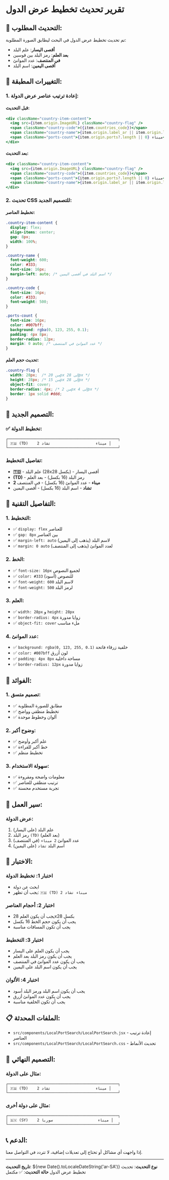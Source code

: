 # تقرير تحديث تخطيط عرض الدول

## 🎨 التحديث المطلوب:

تم تحديث تخطيط عرض الدول في البحث ليطابق الصورة المطلوبة:
- **أقصى اليسار**: علم البلد
- **بعد العلم**: رمز البلد بين قوسين
- **في المنتصف**: عدد الموانئ
- **أقصى اليمين**: اسم البلد

## 🔧 التغييرات المطبقة:

### **1. إعادة ترتيب عناصر عرض الدولة:**

#### **قبل التحديث:**
```jsx
<div className="country-item-content">
  <img src={item.origin.ImageURL} className="country-flag" />
  <span className="country-code">({item.countries_code})</span>
  <span className="country-name">{item.origin.label_ar || item.origin.label}</span>
  <span className="ports-count">{item.origin.ports?.length || 0} ميناء</span>
</div>
```

#### **بعد التحديث:**
```jsx
<div className="country-item-content">
  <img src={item.origin.ImageURL} className="country-flag" />
  <span className="country-code">({item.countries_code})</span>
  <span className="ports-count">{item.origin.ports?.length || 0} ميناء</span>
  <span className="country-name">{item.origin.label_ar || item.origin.label}</span>
</div>
```

### **2. تحديث CSS للتصميم الجديد:**

#### **تخطيط العناصر:**
```css
.country-item-content {
  display: flex;
  align-items: center;
  gap: 8px;
  width: 100%;
}

.country-name {
  font-weight: 600;
  color: #333;
  font-size: 16px;
  margin-left: auto; /* اسم البلد في أقصى اليمين */
}

.country-code {
  font-size: 16px;
  color: #333;
  font-weight: 500;
}

.ports-count {
  font-size: 16px;
  color: #007bff;
  background: rgba(0, 123, 255, 0.1);
  padding: 4px 8px;
  border-radius: 12px;
  margin: 0 auto; /* عدد الموانئ في المنتصف */
}
```

#### **تحديث حجم العلم:**
```css
.country-flag {
  width: 28px;  /* من 20px إلى 28px */
  height: 28px; /* من 15px إلى 28px */
  object-fit: cover;
  border-radius: 4px; /* من 2px إلى 4px */
  border: 1px solid #ddd;
}
```

## 🎨 التصميم الجديد:

### **✅ تخطيط الدولة:**
```
┌─────────────────────────────────────────────────┐
│ 🇹🇩 (TD)    2 ميناء                    تشاد │
└─────────────────────────────────────────────────┘
```

### **تفاصيل التخطيط:**
- **🇹🇩** - علم البلد (28x28 بكسل) - أقصى اليسار
- **(TD)** - رمز البلد (16 بكسل) - بعد العلم
- **2 ميناء** - عدد الموانئ (16 بكسل) - في المنتصف
- **تشاد** - اسم البلد (16 بكسل) - أقصى اليمين

## 🔧 التفاصيل التقنية:

### **1. التخطيط:**
- ✅ `display: flex` للعناصر
- ✅ `gap: 8px` بين العناصر
- ✅ `margin-left: auto` لاسم البلد (يذهب إلى اليمين)
- ✅ `margin: 0 auto` لعدد الموانئ (يذهب إلى المنتصف)

### **2. الخط:**
- ✅ `font-size: 16px` لجميع النصوص
- ✅ `color: #333` (أسود) للنصوص
- ✅ `font-weight: 600` لاسم البلد
- ✅ `font-weight: 500` لرمز البلد

### **3. العلم:**
- ✅ `width: 28px` و `height: 28px`
- ✅ `border-radius: 4px` زوايا مدورة
- ✅ `object-fit: cover` ملء مناسب

### **4. عدد الموانئ:**
- ✅ `background: rgba(0, 123, 255, 0.1)` خلفية زرقاء فاتحة
- ✅ `color: #007bff` لون أزرق
- ✅ `padding: 4px 8px` مساحة داخلية
- ✅ `border-radius: 12px` زوايا مدورة

## 🎯 الفوائد:

### **1. تصميم متسق:**
- ✅ مطابق للصورة المطلوبة
- ✅ تخطيط منطقي وواضح
- ✅ ألوان وخطوط موحدة

### **2. وضوح أكبر:**
- ✅ علم أكبر وأوضح
- ✅ خط أكبر للقراءة
- ✅ تخطيط منظم

### **3. سهولة الاستخدام:**
- ✅ معلومات واضحة ومقروءة
- ✅ ترتيب منطقي للعناصر
- ✅ تجربة مستخدم محسنة

## 🔄 سير العمل:

### **عرض الدولة:**
1. علم البلد (على اليسار)
2. رمز البلد `(TD)` (بعد العلم)
3. عدد الموانئ `2 ميناء` (في المنتصف)
4. اسم البلد `تشاد` (على اليمين)

## 🧪 الاختبار:

### **اختبار 1: تخطيط الدولة**
- ابحث عن دولة
- يجب أن تظهر: `🇹🇩 (TD) 2 ميناء تشاد`

### **اختبار 2: أحجام العناصر**
- يجب أن يكون العلم 28x28 بكسل
- يجب أن يكون حجم الخط 16 بكسل
- يجب أن تكون المسافات مناسبة

### **اختبار 3: التخطيط**
- يجب أن يكون العلم على اليسار
- يجب أن يكون رمز البلد بعد العلم
- يجب أن يكون عدد الموانئ في المنتصف
- يجب أن يكون اسم البلد على اليمين

### **اختبار 4: الألوان**
- يجب أن يكون اسم البلد ورمز البلد أسود
- يجب أن يكون عدد الموانئ أزرق
- يجب أن تكون الخلفية مناسبة

## 📋 الملفات المحدثة:

- `src/components/LocalPortSearch/LocalPortSearch.jsx` - إعادة ترتيب العناصر
- `src/components/LocalPortSearch/LocalPortSearch.css` - تحديث الأنماط

## 🎨 التصميم النهائي:

### **مثال على الدولة:**
```
┌─────────────────────────────────────────────────┐
│ 🇹🇩 (TD)    2 ميناء                    تشاد │
└─────────────────────────────────────────────────┘
```

### **مثال على دولة أخرى:**
```
┌─────────────────────────────────────────────────┐
│ 🇸🇾 (SY)    2 ميناء                    سوريا │
└─────────────────────────────────────────────────┘
```

## 📞 الدعم:

إذا واجهت أي مشاكل أو تحتاج إلى تعديلات إضافية، لا تتردد في التواصل معنا.

---

**تاريخ التحديث**: ${new Date().toLocaleDateString('ar-SA')}
**نوع التحديث**: تحديث تخطيط عرض الدول
**حالة التحديث**: ✅ مكتمل


